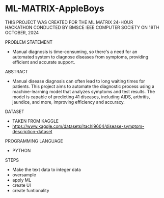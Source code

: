 # ML-MATRIX-AppleBoys

THIS PROJECT WAS CREATED FOR THE ML MATRIX 24-HOUR HACKATHON CONDUCTED BY BMSCE IEEE COMPUTER SOCIETY ON 19TH OCTOBER, 2024

PROBLEM STATEMENT
- Manual diagnosis is time-consuming, so there's a need for an automated system to diagnose diseases from symptoms, providing efficient and accurate support.

ABSTRACT
- Manual disease diagnosis can often lead to long waiting times for patients. This project aims to automate the diagnostic process using a machine-learning model that analyzes symptoms and test results. The model is capable of predicting 41 diseases, including AIDS, arthritis, jaundice, and more, improving efficiency and accuracy.

DATASET
- TAKEN FROM KAGGLE
- https://www.kaggle.com/datasets/itachi9604/disease-symptom-description-dataset

PROGRAMMING LANGUAGE
- PYTHON

STEPS
- Make the text data to integer data
- oversample
- apply ML
- create UI
- create funtionality
